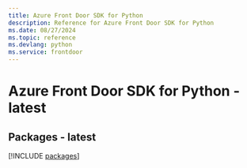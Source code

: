 ```yaml
---
title: Azure Front Door SDK for Python
description: Reference for Azure Front Door SDK for Python
ms.date: 08/27/2024
ms.topic: reference
ms.devlang: python
ms.service: frontdoor
---
```

# Azure Front Door SDK for Python - latest
## Packages - latest
[!INCLUDE [packages](front-door-index.md)]